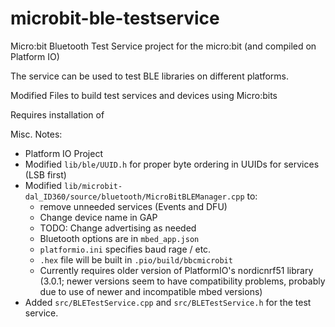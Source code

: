 # microbit-ble-testservice

Micro:bit Bluetooth Test Service project for the micro:bit (and compiled on Platform IO)

The service can be used to test BLE libraries on different platforms.  



Modified Files to build test services and devices using Micro:bits

Requires installation of 

Misc. Notes: 

* Platform IO Project 
* Modified `lib/ble/UUID.h` for proper byte ordering in UUIDs for services (LSB first)
* Modified `lib/microbit-dal_ID360/source/bluetooth/MicroBitBLEManager.cpp` to:
  * remove unneeded services (Events and DFU)
  * Change device name in GAP
  * TODO: Change advertising as needed
  * Bluetooth options are in `mbed_app.json`
  * `platformio.ini` specifies baud rage / etc.
  * `.hex` file will be built  in `.pio/build/bbcmicrobit`
  * Currently requires older version of PlatformIO's nordicnrf51 library (3.0.1; newer versions seem to have compatibility problems, probably due to use of newer and incompatible mbed versions)
* Added `src/BLETestService.cpp` and `src/BLETestService.h` for the test service.
